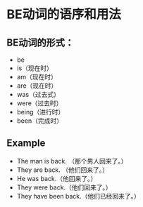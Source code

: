 # BE动词的语序和用法

## BE动词的形式：

- be
- is（现在时）
- am（现在时）
- are（现在时）
- was（过去式）
- were（过去时）
- being（进行时）
- been（完成时）

## Example

- The man is back. （那个男人回来了。）
- They are back. （他们回来了。）
- He was back.（他回来了。）
- They were back.（他们回来了。）
- They have been back.（他们已经回来了。）